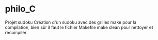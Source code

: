 # philo_C
Projet sudoku
Création d'un sudoku avec des grilles 
make pour la compilation, bien sûr il faut le fichier Makefile
make clean pour nettoyer et recompiler 
